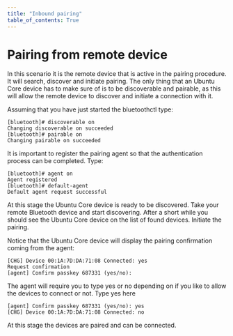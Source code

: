 ```yaml
---
title: "Inbound pairing"
table_of_contents: True
---
```


# Pairing from remote device

In this scenario it is the remote device that is active in the pairing
procedure. It will search, discover and initiate pairing. The only thing that an
Ubuntu Core device has to make sure of is to be discoverable and pairable, as
this will allow the remote device to discover and initiate a connection with it.

Assuming that you have just started the bluetoothctl type:

```
[bluetooth]# discoverable on
Changing discoverable on succeeded
[bluetooth]# pairable on
Changing pairable on succeeded
```

It is important to register the pairing agent so that the authentication process
can be completed. Type:

```
[bluetooth]# agent on
Agent registered
[bluetooth]# default-agent 
Default agent request successful
```

At this stage the Ubuntu Core device is ready to be discovered. Take your remote
Bluetooth device and start discovering. After a short while you should see the
Ubuntu Core device on the list of found devices. Initiate the pairing.

Notice that the Ubuntu Core device will display the pairing confirmation coming
from the agent:

```
[CHG] Device 00:1A:7D:DA:71:08 Connected: yes
Request confirmation
[agent] Confirm passkey 687331 (yes/no):
```

The agent will require you to type yes or no depending on if you like to allow
the devices to connect or not. Type yes here

```
[agent] Confirm passkey 687331 (yes/no): yes
[CHG] Device 00:1A:7D:DA:71:08 Connected: no
```

At this stage the devices are paired and can be connected.

